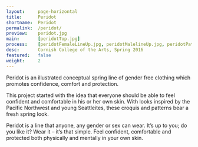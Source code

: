 ```yaml
---
layout:     page-horizontal
title:      Peridot
shortname:  Peridot
permalink:  /peridot/
preview:    peridot.jpg
main:       [peridotTop.jpg]
process:    [peridotFemaleLineUp.jpg, peridotMalelineUp.jpg, peridotPatterns.jpg, peridotCroquis.jpg]
desc:       Cornish College of the Arts, Spring 2016
featured:   false
weight:     2
---
```


Peridot is an illustrated conceptual spring line of gender free clothing which promotes confidence, comfort and protection.

This project started with the idea that everyone should be able to feel confident and comfortable in his or her own skin. With looks inspired by the Pacific Northwest and young Seattleites, these croquis and patterns bear a fresh spring look.

Peridot is a line that anyone, any gender or sex can wear. It’s up to you; do you like it? Wear it – it’s that simple. Feel confident, comfortable and protected both physically and mentally in your own skin.
